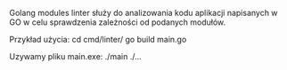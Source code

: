 Golang modules linter służy do analizowania kodu aplikacji napisanych w GO w celu sprawdzenia zależności od podanych modułów.

Przykład użycia:
cd cmd/linter/
go build main.go

Uzywamy pliku main.exe:
./main ./...